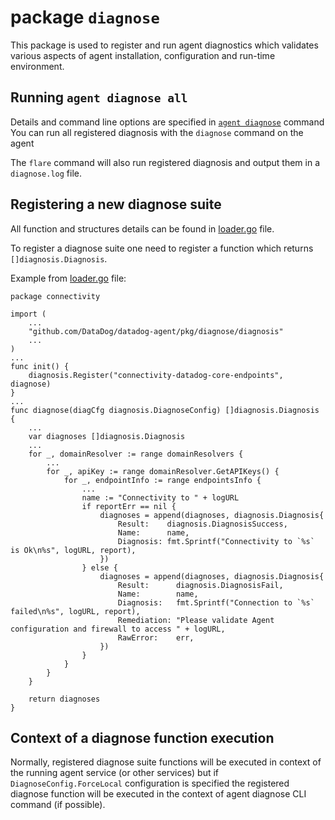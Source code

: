 # package `diagnose`

This package is used to register and run agent diagnostics which validates various aspects of agent installation, configuration and run-time environment.

## Running ```agent diagnose all```
Details and command line options are specified in [```agent diagnose```](cmd/agent/subcommands/diagnose/README.md) command
You can run all registered diagnosis with the `diagnose` command on the agent

The `flare` command will also run registered diagnosis and output them in a `diagnose.log` file.

## Registering a new diagnose suite
All function and structures details can be found in [loader.go](pkg/diagnose/diagnosis/loader.go) file.

To register a diagnose suite one need to register a function which returns ```[]diagnosis.Diagnosis```.

Example from [loader.go](pkg/diagnose/connectivity/trace_request.go) file:
```
package connectivity

import (
    ...
	"github.com/DataDog/datadog-agent/pkg/diagnose/diagnosis"
    ...
)
...
func init() {
	diagnosis.Register("connectivity-datadog-core-endpoints", diagnose)
}
...
func diagnose(diagCfg diagnosis.DiagnoseConfig) []diagnosis.Diagnosis {
    ...
    var diagnoses []diagnosis.Diagnosis
    ...
	for _, domainResolver := range domainResolvers {
        ...
		for _, apiKey := range domainResolver.GetAPIKeys() {
			for _, endpointInfo := range endpointsInfo {
                ...
				name := "Connectivity to " + logURL
				if reportErr == nil {
					diagnoses = append(diagnoses, diagnosis.Diagnosis{
						Result:    diagnosis.DiagnosisSuccess,
						Name:      name,
						Diagnosis: fmt.Sprintf("Connectivity to `%s` is Ok\n%s", logURL, report),
					})
				} else {
					diagnoses = append(diagnoses, diagnosis.Diagnosis{
						Result:      diagnosis.DiagnosisFail,
						Name:        name,
						Diagnosis:   fmt.Sprintf("Connection to `%s` failed\n%s", logURL, report),
						Remediation: "Please validate Agent configuration and firewall to access " + logURL,
						RawError:    err,
					})
				}
			}
		}
	}

	return diagnoses
}
```

## Context of a diagnose function execution
Normally, registered diagnose suite functions will be executed in context of the running agent service (or other services) but if ```DiagnoseConfig.ForceLocal``` configuration is specified the registered diagnose function will be executed in the context of agent diagnose CLI command (if possible).
